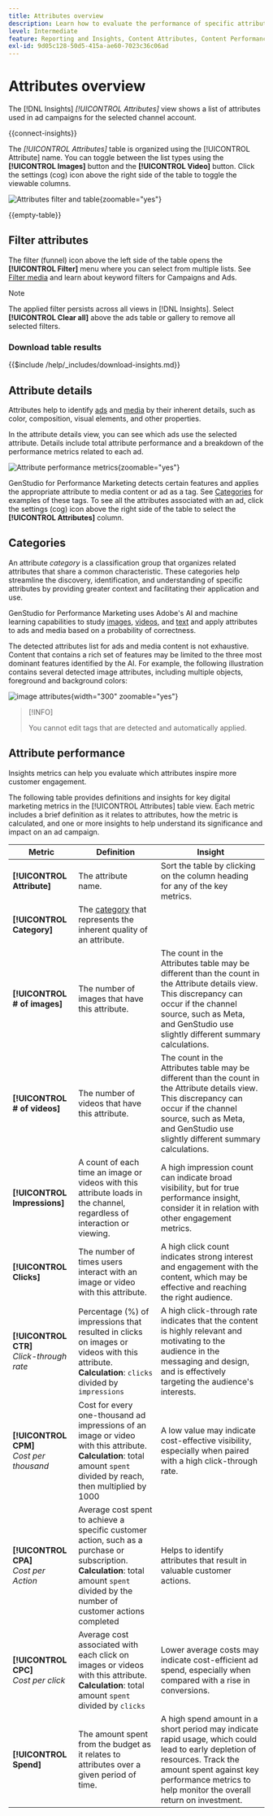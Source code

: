 ```yaml
---
title: Attributes overview
description: Learn how to evaluate the performance of specific attributes in Adobe GenStudio for Performance Marketing.
level: Intermediate
feature: Reporting and Insights, Content Attributes, Content Performance
exl-id: 9d05c128-50d5-415a-ae60-7023c36c06ad
---
```

# Attributes overview

The [!DNL Insights] _[!UICONTROL Attributes]_ view shows a list of attributes used in ad campaigns for the selected channel account.

{{connect-insights}}

The _[!UICONTROL Attributes]_ table is organized using the [!UICONTROL Attribute] name. You can toggle between the list types using the **[!UICONTROL Images]** button and the **[!UICONTROL Video]** button. Click the settings (cog) icon above the right side of the table to toggle the viewable columns.

![Attributes filter and table](/help/assets/insights-attributes-filter.png){zoomable="yes"}

{{empty-table}}

## Filter attributes

The filter (funnel) icon above the left side of the table opens the **[!UICONTROL Filter]** menu where you can select from multiple lists. See [Filter media](/help/user-guide/insights/media.md#filter-media) and learn about keyword filters for Campaigns and Ads.

>[!NOTE]
>
>The applied filter persists across all views in [!DNL Insights]. Select **[!UICONTROL Clear all]** above the ads table or gallery to remove all selected filters.

### Download table results

{{$include /help/_includes/download-insights.md}}

## Attribute details

Attributes help to identify [ads](ads.md#ad-details) and [media](media.md#media-details) by their inherent details, such as color, composition, visual elements, and other properties.

In the attribute details view, you can see which ads use the selected attribute. Details include total attribute performance and a breakdown of the performance metrics related to each ad.

![Attribute performance metrics](/help/assets/insights-attribute-details.png){zoomable="yes"}

GenStudio for Performance Marketing detects certain features and applies the appropriate attribute to media content or ad as a tag. See [Categories](#categories) for examples of these tags. To see all the attributes associated with an ad, click the settings (cog) icon above the right side of the table to select the **[!UICONTROL Attributes]** column.

## Categories

An attribute _category_ is a classification group that organizes related attributes that share a common characteristic. These categories help streamline the discovery, identification, and understanding of specific attributes by providing greater context and facilitating their application and use.

GenStudio for Performance Marketing uses Adobe's AI and machine learning capabilities to study [images](image-features.md), [videos](video-features.md), and [text](text-features.md) and apply attributes to ads and media based on a probability of correctness.

The detected attributes list for ads and media content is not exhaustive. Content that contains a rich set of features may be limited to the three most dominant features identified by the AI. For example, the following illustration contains several detected image attributes, including multiple objects, foreground and background colors:

![image attributes](/help/assets/category/asset-attributes.png "Image of Toucan includes multiple detected attributes"){width="300" zoomable="yes"}

>[!INFO]
>
>You cannot edit tags that are detected and automatically applied.

## Attribute performance

Insights metrics can help you evaluate which attributes inspire more customer engagement.

The following table provides definitions and insights for key digital marketing metrics in the [!UICONTROL Attributes] table view. Each metric includes a brief definition as it relates to attributes, how the metric is calculated, and one or more insights to help understand its significance and impact on an ad campaign.

| Metric                 | Definition                    | Insight                          |
| ---------------------- | ----------------------------- | -------------------------------- |
| **[!UICONTROL Attribute]**   | The attribute name. | Sort the table by clicking on the column heading for any of the key metrics. |
| **[!UICONTROL Category]**    | The [category](#categories) that represents the inherent quality of an attribute. |  |
| **[!UICONTROL # of images]** | The number of images that have this attribute. | The count in the Attributes table may be different than the count in the Attribute details view. This discrepancy can occur if the channel source, such as Meta, and GenStudio use slightly different summary calculations. |
| **[!UICONTROL # of videos]** | The number of videos that have this attribute. | The count in the Attributes table may be different than the count in the Attribute details view. This discrepancy can occur if the channel source, such as Meta, and GenStudio use slightly different summary calculations. |
| **[!UICONTROL Impressions]** | A count of each time an image or videos with this attribute loads in the channel, regardless of interaction or viewing. | A high impression count can indicate broad visibility, but for true performance insight, consider it in relation with other engagement metrics. |
| **[!UICONTROL Clicks]**      | The number of times users interact with an image or video with this attribute. | A high click count indicates strong interest and engagement with the content, which may be effective and reaching the right audience. |
| **[!UICONTROL CTR]**<br>_Click-through rate_ | Percentage (%) of impressions that resulted in clicks on images or videos with this attribute.<br>**Calculation**: `clicks` divided by `impressions` | A high click-through rate indicates that the content is highly relevant and motivating to the audience in the messaging and design, and is effectively targeting the audience's interests. |
| **[!UICONTROL CPM]**<br>_Cost per thousand_ | Cost for every one-thousand ad impressions of an image or video with this attribute.<br>**Calculation**: total amount `spent` divided by reach, then multiplied by 1000 | A low value may indicate cost-effective visibility, especially when paired with a high click-through rate. |
| **[!UICONTROL CPA]**<br>_Cost per Action_ | Average cost spent to achieve a specific customer action, such as a purchase or subscription.<br>**Calculation**: total amount `spent` divided by the number of customer actions completed | Helps to identify attributes that result in valuable customer actions. |
| **[!UICONTROL CPC]**<br>_Cost per click_ | Average cost associated with each click on images or videos with this attribute.<br>**Calculation**: total amount `spent` divided by `clicks` | Lower average costs may indicate cost-efficient ad spend, especially when compared with a rise in conversions. |
| **[!UICONTROL Spend]**       | The amount spent from the budget as it relates to attributes over a given period of time. | A high spend amount in a short period may indicate rapid usage, which could lead to early depletion of resources. Track the amount spent against key performance metrics to help monitor the overall return on investment. |
